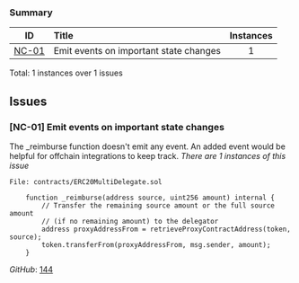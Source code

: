 ### Summary

|ID|Title|Instances|
|-|:-|:-:|
| [NC-01](#nc-01-emit-events-on-important-state-changes)| Emit events on important state changes | 1 |

Total: 1 instances over 1 issues

## Issues

### [NC-01] Emit events on important state changes
The _reimburse function doesn't emit any event. An added event would be helpful for offchain integrations to keep track.
*There are 1 instances of this issue*

```solidity
File: contracts/ERC20MultiDelegate.sol

    function _reimburse(address source, uint256 amount) internal {
        // Transfer the remaining source amount or the full source amount
        // (if no remaining amount) to the delegator
        address proxyAddressFrom = retrieveProxyContractAddress(token, source);
        token.transferFrom(proxyAddressFrom, msg.sender, amount);
    }

```

*GitHub*: [144](https://github.com/code-423n4/2023-10-ens/blob/ed25379c06e42c8218eb1e80e141412496950685/contracts/ERC20MultiDelegate.sol#L144-L149)